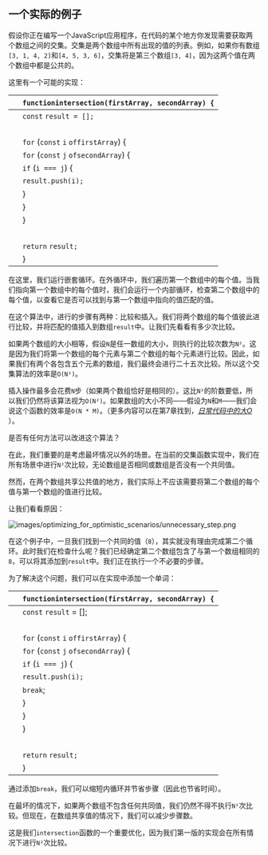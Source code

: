 ## 一个实际的例子

假设你正在编写一个JavaScript应用程序，在代码的某个地方你发现需要获取两个数组之间的交集。交集是两个数组中所有出现的值的列表。例如，如果你有数组`[3, 1, 4, 2]`和`[4, 5, 3, 6]`，交集将是第三个数组`[3, 4]`，因为这两个值在两个数组中都是公共的。

这里有一个可能的实现：

| ​  | ​`function`​ `intersection(firstArray, secondArray) {` |
| --- | --- |
| ​  | ​`const`​ `result = [];` |
| ​  |  |
| ​  | ​`for`​ (​`const`​ `i` ​`of`​ `firstArray`) { |
| ​  | ​`for`​ (​`const`​ `j` ​`of`​ `secondArray`) { |
| ​  | ​`if`​ (`i === j`) { |
| ​  | `result.push(i);` |
| ​  | } |
| ​  | } |
| ​  | } |
| ​  |  |
| ​  | ​`return`​ `result;` |
| ​  | } |

在这里，我们运行嵌套循环。在外循环中，我们遍历第一个数组中的每个值。当我们指向第一个数组中的每个值时，我们会运行一个内部循环，检查第二个数组中的每个值，以查看它是否可以找到与第一个数组中指向的值匹配的值。

在这个算法中，进行的步骤有两种：比较和插入。我们将两个数组的每个值彼此进行比较，并将匹配的值插入到数组`result`中。让我们先看看有多少次比较。

如果两个数组的大小相等，假设`N`是任一数组的大小，则执行的比较次数为`N²`。这是因为我们将第一个数组的每个元素与第二个数组的每个元素进行比较。因此，如果我们有两个各包含五个元素的数组，我们最终会进行二十五次比较。所以这个交集算法的效率是`O(N²)`。

插入操作最多会花费`N`步（如果两个数组恰好是相同的）。这比`N²`的阶数要低，所以我们仍然将该算法视为`O(N²)`。如果数组的大小不同——假设为`N`和`M`——我们会说这个函数的效率是`O(N * M)`。（更多内容可以在第7章找到，[​*日常代码中的大O*​](f_0064.xhtml#chp.everyday_big_o)）。

是否有任何方法可以改进这个算法？

在此，我们重要的是考虑最坏情况以外的场景。在当前的交集函数实现中，我们在所有场景中进行`N²`次比较，无论数组是否相同或数组是否没有一个共同值。

然而，在两个数组共享公共值的地方，我们实际上不应该需要将第二个数组的每个值与第一个数组的值进行比较。

让我们看看原因：

![images/optimizing_for_optimistic_scenarios/unnecessary_step.png](images/optimizing_for_optimistic_scenarios/unnecessary_step.png)

在这个例子中，一旦我们找到一个共同的值（`8`），其实就没有理由完成第二个循环。此时我们在检查什么呢？我们已经确定第二个数组包含了与第一个数组相同的`8`，可以将其添加到`result`中。我们正在执行一个不必要的步骤。

为了解决这个问题，我们可以在实现中添加一个单词：

| ​  | `function`​ `intersection(firstArray, secondArray) {` |
| --- | --- |
| ​  | `const`​ `result` = []; |
| ​  |  |
| ​  | `for`​ (`const`​ `i` ​`of`​ `firstArray`) { |
| ​  | `for`​ (`const`​ `j` ​`of`​ `secondArray`) { |
| ​  | `if`​ (`i === j`) { |
| ​  | `result.push(i);` |
| ​  | `break`​; |
| ​  | } |
| ​  | } |
| ​  | } |
| ​  |  |
| ​  | `return`​ `result;` |
| ​  | } |

通过添加`break`，我们可以缩短内循环并节省步骤（因此也节省时间）。

在最坏的情况下，如果两个数组不包含任何共同值，我们仍然不得不执行`N²`次比较。但现在，在数组共享值的情况下，我们可以减少步骤数。

这是我们`intersection`函数的一个重要优化，因为我们第一版的实现会在所有情况下进行`N²`次比较。

